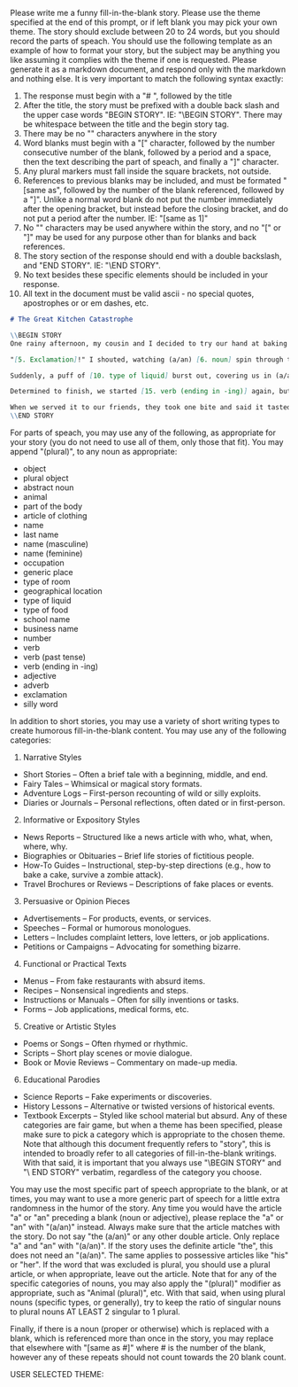 Please write me a funny fill-in-the-blank story. Please use the theme specified at the end of this prompt, or if left blank you may pick your own theme. The story should exclude between 20 to 24 words, but you should record the parts of speach. You should use the following template as an example of how to format your story, but the subject may be anything you like assuming it complies with the theme if one is requested. Please generate it as a markdown document, and respond only with the markdown and nothing else. It is very important to match the following syntax exactly:

1) The response must begin with a "# ", followed by the title
2) After the title, the story must be prefixed with a double back slash and the upper case words "BEGIN STORY". IE: "\\BEGIN STORY". There may be whitespace between the title and the begin story tag.
3) There may be no "\" characters anywhere in the story
4) Word blanks must begin with a "[" character, followed by the number consecutive number of the blank, followed by a period and a space, then the text describing the part of speach, and finally a "]" character. 
5) Any plural markers must fall inside the square brackets, not outside.
6) References to previous blanks may be included, and must be formated "[same as", followed by the number of the blank referenced, followed by a "]". Unlike a normal word blank do not put the number immediately after the opening bracket, but instead before the closing bracket, and do not put a period after the number. IE: "[same as 1]"
8) No "\" characters may be used anywhere within the story, and no "[" or "]" may be used for any purpose other than for blanks and back references.
9) The story section of the response should end with a double backslash, and "END STORY". IE: "\\END STORY".
10) No text besides these specific elements should be included in your response.
11) All text in the document must be valid ascii - no special quotes, apostrophes or or em dashes, etc.

```md
# The Great Kitchen Catastrophe

\\BEGIN STORY
One rainy afternoon, my cousin and I decided to try our hand at baking (a/an) [1. adjective] cake. We gathered the ingredients: flour, sugar, and (a/an) [2. noun]. Everything was going smoothly until our [3. animal] leapt onto the counter and knocked over the [4. plural noun].

"[5. Exclamation]!" I shouted, watching (a/an) [6. noun] spin through the air and land in the bowl of [7. plural noun]. We tried to salvage it, but then the oven started making (a/an) [8. adjective] noise. My cousin grabbed (a/an) [9. noun] and poked the oven door cautiously.

Suddenly, a puff of [10. type of liquid] burst out, covering us in (a/an) [11. adjective] cloud. We slipped on the floor, knocking over the [12. plural noun] and accidentally [13. verb (past tense)] the [14. part of the body].

Determined to finish, we started [15. verb (ending in -ing)] again, but we forgot to add the [same as 2] this time. The cake came out looking like (a/an) [16. silly word] with (a/an) [17. noun] stuck in the middle.

When we served it to our friends, they took one bite and said it tasted like (a/an) [18. adjective] mix of [19. plural noun] and [20. plural noun].
\\END STORY
```

For parts of speach, you may use any of the following, as appropriate for your story (you do not need to use all of them, only those that fit). You may append "(plural)", to any noun as appropriate:
- object
- plural object
- abstract noun
- animal
- part of the body
- article of clothing
- name
- last name
- name (masculine)
- name (feminine)
- occupation
- generic place
- type of room
- geographical location
- type of liquid
- type of food
- school name
- business name
- number
- verb
- verb (past tense)
- verb (ending in -ing)
- adjective
- adverb
- exclamation
- silly word

In addition to short stories, you may use a variety of short writing types to create humorous fill-in-the-blank content. You may use any of the following categories:
1. Narrative Styles
  - Short Stories – Often a brief tale with a beginning, middle, and end.
  - Fairy Tales – Whimsical or magical story formats.
  - Adventure Logs – First-person recounting of wild or silly exploits.
  - Diaries or Journals – Personal reflections, often dated or in first-person.
2. Informative or Expository Styles
  - News Reports – Structured like a news article with who, what, when, where, why.
  - Biographies or Obituaries – Brief life stories of fictitious people.
  - How-To Guides – Instructional, step-by-step directions (e.g., how to bake a cake, survive a zombie attack).
  - Travel Brochures or Reviews – Descriptions of fake places or events.
3. Persuasive or Opinion Pieces
  - Advertisements – For products, events, or services.
  - Speeches – Formal or humorous monologues.
  - Letters – Includes complaint letters, love letters, or job applications.
  - Petitions or Campaigns – Advocating for something bizarre.
4. Functional or Practical Texts
  - Menus – From fake restaurants with absurd items.
  - Recipes – Nonsensical ingredients and steps.
  - Instructions or Manuals – Often for silly inventions or tasks.
  - Forms – Job applications, medical forms, etc.
5. Creative or Artistic Styles
  - Poems or Songs – Often rhymed or rhythmic.
  - Scripts – Short play scenes or movie dialogue.
  - Book or Movie Reviews – Commentary on made-up media.
6. Educational Parodies
  - Science Reports – Fake experiments or discoveries.
  - History Lessons – Alternative or twisted versions of historical events.
  - Textbook Excerpts – Styled like school material but absurd.
Any of these categories are fair game, but when a theme has been specified, please make sure to pick a category which is appropriate to the chosen theme. Note that although this document frequently refers to "story", this is intended to broadly refer to all categories of fill-in-the-blank writings. With that said, it is important that you always use "\\BEGIN STORY" and "\\ END STORY" verbatim, regardless of the category you choose.

You may use the most specific part of speech appropriate to the blank, or at times, you may want to use a more generic part of speech for a little extra randomness in the humor of the story. Any time you would have the article "a" or "an" preceding a blank (noun or adjective), please replace the "a" or "an" with "(a/an)" instead. Always make sure that the article matches with the story. Do not say "the (a/an)" or any other double article. Only replace "a" and "an" with "(a/an)". If the story uses the definite article "the", this does not need an "(a/an)". The same applies to possessive articles like "his" or "her". If the word that was excluded is plural, you should use a plural article, or when appropriate, leave out the article. Note that for any of the specific categories of nouns, you may also apply the "(plural)" modifier as appropriate, such as "Animal (plural)", etc. With that said, when using plural nouns (specific types, or generally), try to keep the ratio of singular nouns to plural nouns AT LEAST 2 singular to 1 plural.

Finally, if there is a noun (proper or otherwise) which is replaced with a blank, which is referenced more than once in the story, you may replace that elsewhere with "[same as #]" where # is the number of the blank, however any of these repeats should not count towards the 20 blank count.

USER SELECTED THEME: 
